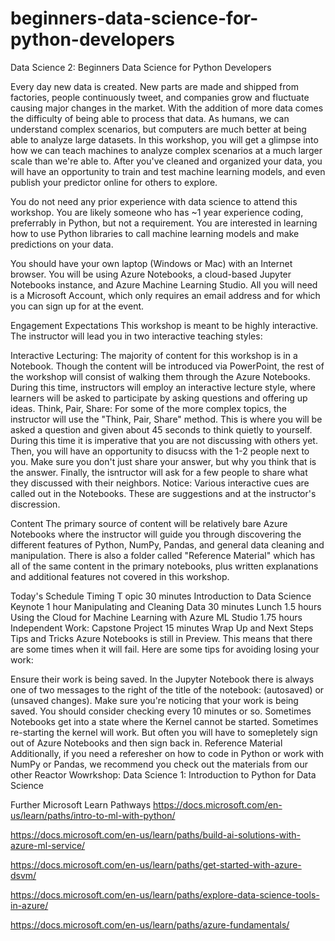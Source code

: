 # beginners-data-science-for-python-developers

Data Science 2: Beginners Data Science for Python Developers

Every day new data is created. New parts are made and shipped from factories, people continuously tweet, and companies grow and fluctuate causing major changes in the market. With the addition of more data comes the difficulty of being able to process that data. As humans, we can understand complex scenarios, but computers are much better at being able to analyze large datasets. In this workshop, you will get a glimpse into how we can teach machines to analyze complex scenarios at a much larger scale than we're able to. After you've cleaned and organized your data, you will have an opportunity to train and test machine learning models, and even publish your predictor online for others to explore.

You do not need any prior experience with data science to attend this workshop. You are likely someone who has ~1 year experience coding, preferrably in Python, but not a requirement. You are interested in learning how to use Python libraries to call machine learning models and make predictions on your data.

You should have your own laptop (Windows or Mac) with an Internet browser. You will be using Azure Notebooks, a cloud-based Jupyter Notebooks instance, and Azure Machine Learning Studio. All you will need is a Microsoft Account, which only requires an email address and for which you can sign up for at the event.

Engagement Expectations
This workshop is meant to be highly interactive. The instructor will lead you in two interactive teaching styles:

Interactive Lecturing: The majority of content for this workshop is in a Notebook. Though the content will be introduced via PowerPoint, the rest of the workshop will consist of walking them through the Azure Notebooks. During this time, instructors will employ an interactive lecture style, where learners will be asked to participate by asking questions and offering up ideas.
Think, Pair, Share: For some of the more complex topics, the instructor will use the "Think, Pair, Share" method. This is where you will be asked a question and given about 45 seconds to think quietly to yourself. During this time it is imperative that you are not discussing with others yet. Then, you will have an opportunity to disucss with the 1-2 people next to you. Make sure you don't just share your answer, but why you think that is the answer. Finally, the isntructor will ask for a few people to share what they discussed with their neighbors.
Notice: Various interactive cues are called out in the Notebooks. These are suggestions and at the instructor's discression.

Content
The primary source of content will be relatively bare Azure Notebooks where the instructor will guide you through discovering the different features of Python, NumPy, Pandas, and general data cleaning and manipulation. There is also a folder called "Reference Material" which has all of the same content in the primary notebooks, plus written explanations and additional features not covered in this workshop.

Today's Schedule
Timing	T	opic
30 minutes		Introduction to Data Science Keynote
1 hour		Manipulating and Cleaning Data
30 minutes		Lunch
1.5 hours		Using the Cloud for Machine Learning with Azure ML Studio
1.75 hours		Independent Work: Capstone Project
15 minutes		Wrap Up and Next Steps
Tips and Tricks
Azure Notebooks is still in Preview. This means that there are some times when it will fail. Here are some tips for avoiding losing your work:

Ensure their work is being saved. In the Jupyter Notebook there is always one of two messages to the right of the title of the notebook: (autosaved) or (unsaved changes). Make sure you're noticing that your work is being saved. You should consider checking every 10 minutes or so.
Sometimes Notebooks get into a state where the Kernel cannot be started. Sometimes re-starting the kernel will work. But often you will have to somepletely sign out of Azure Notebooks and then sign back in.
Reference Material
Additionally, if you need a referesher on how to code in Python or work with NumPy or Pandas, we recommend you check out the materials from our other Reactor Wowrkshop:
Data Science 1: Introduction to Python for Data Science

Further Microsoft Learn Pathways
https://docs.microsoft.com/en-us/learn/paths/intro-to-ml-with-python/

https://docs.microsoft.com/en-us/learn/paths/build-ai-solutions-with-azure-ml-service/

https://docs.microsoft.com/en-us/learn/paths/get-started-with-azure-dsvm/

https://docs.microsoft.com/en-us/learn/paths/explore-data-science-tools-in-azure/

https://docs.microsoft.com/en-us/learn/paths/azure-fundamentals/
